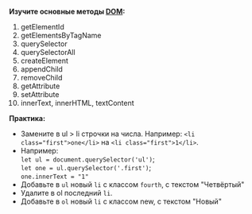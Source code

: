 **Изучите основные методы [DOM](https://www.dynamicwebtraining.com.au/blog/javascript-dom-methods):**
1) getElementId
2) getElementsByTagName
3) querySelector
4) querySelectorAll
5) createElement
6) appendChild
7) removeChild
8) getAttribute
9) setAttribute
10) innerText, innerHTML, textContent

**Практика:**
- Замените в ul > li строчки на числа. Например: ```<li class="first">one</li>``` на ```<li class="first">1</li>```.
- Например:  
`let ul = document.querySelector('ul')`;  
`let one = ul.querySelector('.first')`;  
`one.innerText = "1"`
- Добавьте в ```ul``` новый ```li``` c классом ```fourth```, с текстом "Четвёртый"
- Удалите в ol последний ``li``. 
- Добавьте в `ol` новый `li` с классом new, с текстом "Новый"

